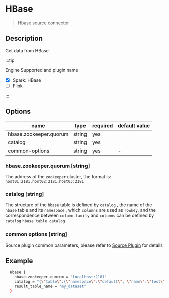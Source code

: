 # HBase

> Hbase source connector

## Description

Get data from HBase

:::tip

Engine Supported and plugin name

* [x] Spark: HBase
* [ ] Flink

:::

## Options

| name           | type   | required | default value |
| -------------- | ------ | -------- | ------------- |
| hbase.zookeeper.quorum | string | yes      |               |
| catalog                | string | yes      |               |
| common-options| string | yes | - |

### hbase.zookeeper.quorum [string]

The address of the `zookeeper` cluster, the format is: `host01:2181,host02:2181,host03:2181`

### catalog [string]

The structure of the `hbase` table is defined by `catalog` , the name of the `hbase` table and its `namespace` , which `columns` are used as `rowkey`, and the correspondence between `column family` and `columns` can be defined by `catalog` `hbase table catalog`

### common options [string]

Source plugin common parameters, please refer to [Source Plugin](common-options.mdx) for details

## Example

```bash
  Hbase {
    hbase.zookeeper.quorum = "localhost:2181"
    catalog = "{\"table\":{\"namespace\":\"default\", \"name\":\"test\"},\"rowkey\":\"id\",\"columns\":{\"id\":{\"cf\":\"rowkey\", \"col\":\"id\", \"type\":\"string\"},\"a\":{\"cf\":\"f1\", \"col\":\"a\", \"type\":\"string\"},\"b\":{\"cf\":\"f1\", \"col\":\"b\", \"type\":\"string\"},\"c\":{\"cf\":\"f1\", \"col\":\"c\", \"type\":\"string\"}}}"
    result_table_name = "my_dataset"
  }
```
